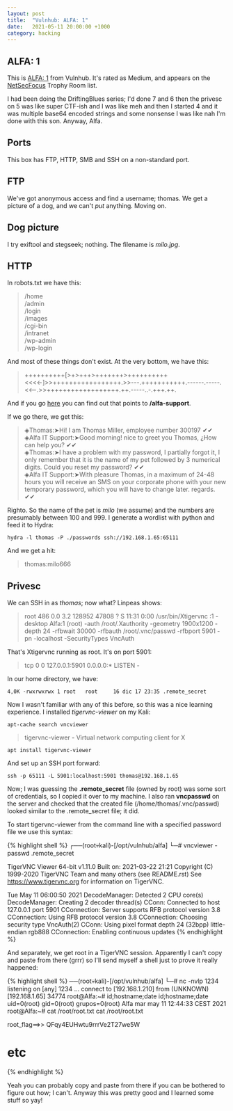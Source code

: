 ```yaml
---
layout: post
title:  "Vulnhub: ALFA: 1"
date:   2021-05-11 20:00:00 +1000
category: hacking
---
```


## ALFA: 1
This is [ALFA: 1](https://www.vulnhub.com/entry/alfa-1,655/) from Vulnhub. It's rated as Medium, and appears on the [NetSecFocus](https://docs.google.com/spreadsheets/d/1dwSMIAPIam0PuRBkCiDI88pU3yzrqqHkDtBngUHNCw8/edit#gid=0) Trophy Room list. 

I had been doing the DriftingBlues series; I'd done 7 and 6 then the privesc on 5 was like super CTF-ish and I was like meh and then I started 4 and it was multiple base64 encoded strings and some nonsense I was like nah I'm done with this son. Anyway, Alfa.

## Ports
This box has FTP, HTTP, SMB and SSH on a non-standard port. 

## FTP
We've got anonymous access and find a username; thomas. We get a picture of a dog, and we can't *put* anything. Moving on.

## Dog picture
I try exiftool and stegseek; nothing. The filename is *milo.jpg*. 

## HTTP
In robots.txt we have this:

>/home  
/admin  
/login  
/images  
/cgi-bin  
/intranet  
/wp-admin  
/wp-login  

And most of these things don't exist. At the very bottom, we have this:

>++++++++++[>+>+++>+++++++>++++++++++<<<<-]>>+++++++++++++++++.>>---.+++++++++++.------.-----.<<--.>>++++++++++++++++++.++.-----..-.+++.++.

And if you go [here](https://copy.sh/brainfuck/) you can find out that points to **/alfa-support**.

If we go there, we get this:

>◈Thomas:➤Hi! I am Thomas Miller, employee number 300197 ✔✔  
◈Alfa IT Support:➤Good morning! nice to greet you Thomas, ¿How can help you? ✔✔  
◈Thomas:➤I have a problem with my password, I partially forgot it, I only remember that it is the name of my pet followed by 3 numerical digits. Could you reset my password? ✔✔  
◈Alfa IT Support:➤With pleasure Thomas, in a maximum of 24-48 hours you will receive an SMS on your corporate phone with your new temporary password, which you will have to change later. regards. ✔✔  

Righto. So the name of the pet is *milo* (we assume) and the numbers are presumably between 100 and 999. I generate a wordlist with python and feed it to Hydra:

``
hydra -l thomas -P ./passwords ssh://192.168.1.65:65111
``

And we get a hit: 

>thomas:milo666

## Privesc
We can SSH in as *thomas*; now what? Linpeas shows:

>root       486  0.0  3.2 128952 47808 ?        S    11:31   0:00 /usr/bin/Xtigervnc :1 -desktop Alfa:1 (root) -auth /root/.Xauthority -geometry 1900x1200 -depth 24 -rfbwait 30000 -rfbauth /root/.vnc/passwd -rfbport 5901 -pn -localhost -SecurityTypes VncAuth

That's Xtigervnc running as root. It's on port 5901:

>tcp        0      0 127.0.0.1:5901          0.0.0.0:*               LISTEN      -

In our home directory, we have:

``
4,0K -rwxrwxrwx 1 root   root     16 dic 17 23:35 .remote_secret
``

Now I wasn't familiar with any of this before, so this was a nice learning experience. I installed *tigervnc-viewer* on my Kali:

``
apt-cache search vncviewer
``

>tigervnc-viewer - Virtual network computing client for X

``
apt install tigervnc-viewer
``

And set up an SSH port forward:

``
ssh -p 65111 -L 5901:localhost:5901 thomas@192.168.1.65
``

Now; I was guessing the **.remote_secret** file (owned by root) was some sort of credentials, so I copied it over to my machine. I also ran **vncpasswd** on the server and checked that the created file (/home/thomas/.vnc/passwd) looked similar to the .remote_secret file; it did.

To start tigervnc-viewer from the command line with a specified password file we use this syntax:

{% highlight shell %}
┌──(root💀kali)-[/opt/vulnhub/alfa]
└─# vncviewer -passwd .remote_secret 

TigerVNC Viewer 64-bit v1.11.0
Built on: 2021-03-22 21:21
Copyright (C) 1999-2020 TigerVNC Team and many others (see README.rst)
See https://www.tigervnc.org for information on TigerVNC.

Tue May 11 06:00:50 2021
 DecodeManager: Detected 2 CPU core(s)
 DecodeManager: Creating 2 decoder thread(s)
 CConn:       Connected to host 127.0.0.1 port 5901
 CConnection: Server supports RFB protocol version 3.8
 CConnection: Using RFB protocol version 3.8
 CConnection: Choosing security type VncAuth(2)
 CConn:       Using pixel format depth 24 (32bpp) little-endian rgb888
 CConnection: Enabling continuous updates
{% endhighlight %}

And separately, we get root in a TigerVNC session. Apparently I can't copy and paste from there (grrr) so I'll send myself a shell just to prove it really happened:

{% highlight shell %}
──(root💀kali)-[/opt/vulnhub/alfa]
└─# nc -nvlp 1234 
listening on [any] 1234 ...
connect to [192.168.1.210] from (UNKNOWN) [192.168.1.65] 34774
root@Alfa:~# id;hostname;date
id;hostname;date
uid=0(root) gid=0(root) grupos=0(root)
Alfa
mar may 11 12:44:33 CEST 2021
root@Alfa:~# cat /root/root.txt
cat /root/root.txt

root_flag==>> QFqy4EUHwtu9rrrVe2T27we5W
# etc
{% endhighlight %}

Yeah you can probably copy and paste from there if you can be bothered to figure out how; I can't. Anyway this was pretty good and I learned some stuff so yay!
